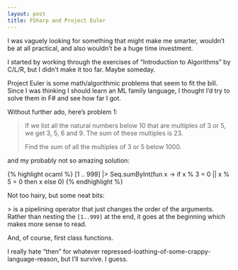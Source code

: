 ```yaml
---
layout: post
title: FSharp and Project Euler
---
```


I was vaguely looking for something that might make me smarter, wouldn&#8217;t
be at all practical, and also wouldn&#8217;t be a huge time investment.

I started by working through the exercises of &#8220;Introduction to
Algorithms&#8221; by C/L/R, but I didn&#8217;t make it too far. Maybe someday.

Project Euler is some math/algorithmic problems that seem to fit the bill.
Since I was thinking I should learn an ML family language, I thought I&#8217;d
try to solve them in F# and see how far I got.

Without further ado, here&#8217;s problem 1:

> If we list all the natural numbers below 10 that are multiples of 3 or 5, we
> get 3, 5, 6 and 9. The sum of these multiples is 23.  
>
> Find the sum of all the multiples of 3 or 5 below 1000.

and my probably not so amazing solution:

{% highlight ocaml %}
[1 .. 999]
|> Seq.sumByInt(fun x ->
    if x % 3 = 0 || x % 5 = 0 then x
    else 0)
{% endhighlight %}

Not too hairy, but some neat bits:

\> is a pipelining operator that just changes the order of the arguments.
Rather than nesting the `[1..999]` at the end, it goes at the beginning which
makes more sense to read.

And, of course, first class functions. 

I really hate &#8220;then&#8221; for whatever
repressed-loathing-of-some-crappy-language-reason, but I&#8217;ll survive. I
guess.
